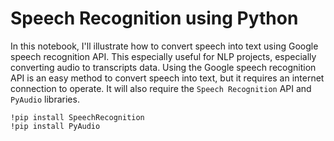 # Speech Recognition using Python

In this notebook, I'll illustrate how to convert speech into text using Google speech recognition API. This especially useful for NLP projects, especially converting audio to transcripts data. Using the Google speech recognition API is an easy method to convert speech into text, but it requires an internet connection to operate.  It will also require the `Speech Recognition` API and `PyAudio` libraries.

```
!pip install SpeechRecognition
!pip install PyAudio
```

